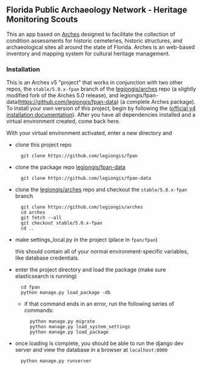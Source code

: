 ## Florida Public Archaeology Network - Heritage Monitoring Scouts

This an app based on [Arches](http://archesproject.org/) designed to facilitate the collection of condition assessments for historic cemeteries, historic structures, and archaeological sites all around the state of Florida. Arches is an web-based inventory and mapping system for cultural heritage management.

### Installation

This is an Arches v5 "project" that works in conjunction with two other repos, the `stable/5.0.x-fpan` branch of the [legiongis/arches](https://github.com/legiongis/arches) repo (a slightly modified fork of the Arches 5.0 release), and legiongis/fpan-data(https://github.com/legiongis/fpan-data) (a complete Arches package). To install your own version of this project, begin by following the ([official v4 installation documentation](https://arches.readthedocs.io/en/stable/requirements-and-dependencies/)). After you have all dependencies installed and a virtual environment created, come back here.

With your virtual environment activated, enter a new directory and

- clone this project repo
       
        git clone https://github.com/legiongis/fpan
       
- clone the package repo [legiongis/fpan-data](https://github.com/legiongis/fpan-data)
       
        git clone https://github.com/legiongis/fpan-data
       
- clone the [legiongis/arches](https://github.com/legiongis/arches) repo and checkout the `stable/5.0.x-fpan` branch
       
        git clone https://github.com/legiongis/arches
        cd arches
        git fetch --all
        git checkout stable/5.0.x-fpan
        cd ..
       
- make settings_local.py in the project (place in `fpan/fpan`)

    this should contain all of your normal environment-specific variables, like database credentials.
       
- enter the project directory and load the package (make sure elasticsearch is running)
    
        cd fpan
        python manage.py load_package -db

    - if that command ends in an error, run the following series of commands:
            
            python manage.py migrate
            python manage.py load_system_settings
            python manage.py load_package
        
- once loading is complete, you should be able to run the django dev server and view the database in a browser at `localhost:8000`
        
        python manage.py runserver
